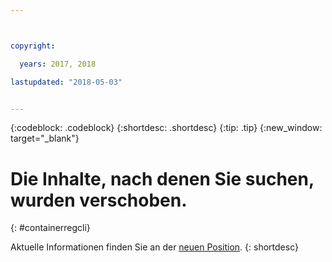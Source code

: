 ```yaml
---



copyright:

  years: 2017, 2018

lastupdated: "2018-05-03"


---
```


{:codeblock: .codeblock}
{:shortdesc: .shortdesc}
{:tip: .tip}
{:new_window: target="_blank"}

# Die Inhalte, nach denen Sie suchen, wurden verschoben. 
{: #containerregcli}

Aktuelle Informationen finden Sie an der [neuen Position](../../../services/Registry/registry_cli.html).
{: shortdesc}
